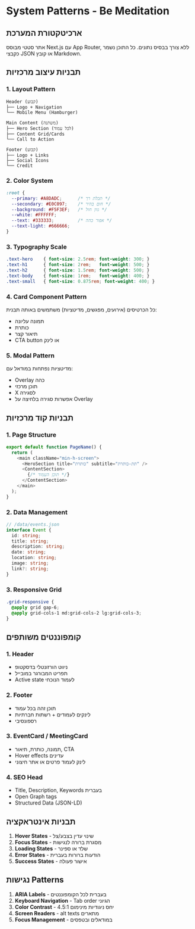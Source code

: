 # System Patterns - Be Meditation

## ארכיטקטורת המערכת
אתר סטטי מבוסס Next.js עם App Router, ללא צורך בבסיס נתונים. כל התוכן נשמר כקבצי JSON או קובץ Markdown.

## תבניות עיצוב מרכזיות

### 1. Layout Pattern
```
Header (קבוע)
├── Logo + Navigation
└── Mobile Menu (Hamburger)

Main Content (משתנה)
├── Hero Section (לכל עמוד)
├── Content Grid/Cards
└── Call to Action

Footer (קבוע)
├── Logo + Links
├── Social Icons
└── Credit
```

### 2. Color System
```css
:root {
  --primary: #A8DADC;      /* תכלת רך */
  --secondary: #E0C097;    /* חום בהיר */
  --background: #F5F3EF;   /* גוון חול */
  --white: #FFFFFF;
  --text: #333333;         /* אפור כהה */
  --text-light: #666666;
}
```

### 3. Typography Scale
```css
.text-hero    { font-size: 2.5rem; font-weight: 300; }
.text-h1      { font-size: 2rem;   font-weight: 500; }
.text-h2      { font-size: 1.5rem; font-weight: 500; }
.text-body    { font-size: 1rem;   font-weight: 400; }
.text-small   { font-size: 0.875rem; font-weight: 400; }
```

### 4. Card Component Pattern
כל הכרטיסים (אירועים, מפגשים, מדיטציות) משתמשים באותה תבנית:
- תמונה עליונה
- כותרת
- תיאור קצר
- CTA button או לינק

### 5. Modal Pattern
מדיטציות נפתחות במודאל עם:
- Overlay כהה
- תוכן מרכזי
- X לסגירה
- אפשרות סגירה בלחיצה על Overlay

## תבניות קוד מרכזיות

### 1. Page Structure
```typescript
export default function PageName() {
  return (
    <main className="min-h-screen">
      <HeroSection title="כותרת" subtitle="תת-כותרת" />
      <ContentSection>
        {/* תוכן העמוד */}
      </ContentSection>
    </main>
  );
}
```

### 2. Data Management
```typescript
// /data/events.json
interface Event {
  id: string;
  title: string;
  description: string;
  date: string;
  location: string;
  image: string;
  link?: string;
}
```

### 3. Responsive Grid
```css
.grid-responsive {
  @apply grid gap-6;
  @apply grid-cols-1 md:grid-cols-2 lg:grid-cols-3;
}
```

## קומפוננטים משותפים

### 1. Header
- ניווט הורזונטלי בדסקטופ
- תפריט המבורגר במובייל
- Active state לעמוד הנוכחי

### 2. Footer  
- תוכן זהה בכל עמוד
- לינקים לעמודים + רשתות חברתיות
- רספונסיבי

### 3. EventCard / MeetingCard
- תמונה, כותרת, תיאור, CTA
- Hover effects עדינים
- לינק לעמוד פרטים או אתר חיצוני

### 4. SEO Head
- Title, Description, Keywords בעברית
- Open Graph tags
- Structured Data (JSON-LD)

## תבניות אינטראקציה
1. **Hover States** - שינוי עדין בצבע/צל
2. **Focus States** - מסגרת ברורה לנגישות
3. **Loading States** - שלד או ספינר
4. **Error States** - הודעות ברורות בעברית
5. **Success States** - אישור פעולה

## נגישות Patterns
1. **ARIA Labels** - בעברית לכל הקומפוננטים
2. **Keyboard Navigation** - Tab order הגיוני
3. **Color Contrast** - יחס ניגודיות מינימום 4.5:1
4. **Screen Readers** - alt texts מתארים
5. **Focus Management** - במודאלים ובטפסים 